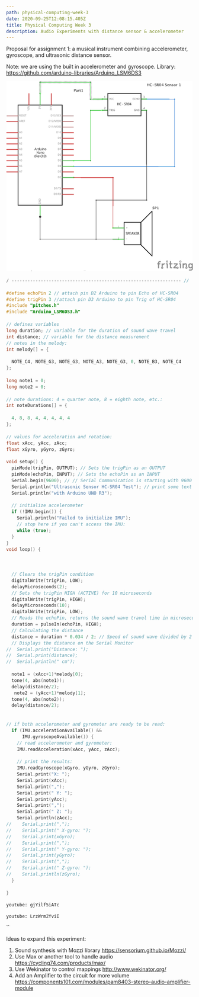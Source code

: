 ```yaml
---
path: physical-computing-week-3
date: 2020-09-25T12:08:15.405Z
title: Physical Computing Week 3
description: Audio Experiments with distance sensor & accelerometer
---
```

Proposal for assignment 1: a musical instrument combining accelerometer, gyroscope, and ultrasonic distance sensor.

Note: we are using the built in accelerometer and gyroscope.
Library: <https://github.com/arduino-libraries/Arduino_LSM6DS3>

![Schematic of distance sensor and speaker](../assets/project-1.png "Project 1 Schematic")

```c
/ ---------------------------------------------------------------- //

#define echoPin 2 // attach pin D2 Arduino to pin Echo of HC-SR04
#define trigPin 3 //attach pin D3 Arduino to pin Trig of HC-SR04
#include "pitches.h"
#include "Arduino_LSM6DS3.h"

// defines variables
long duration; // variable for the duration of sound wave travel
int distance; // variable for the distance measurement
// notes in the melody:
int melody[] = {

  NOTE_C4, NOTE_G3, NOTE_G3, NOTE_A3, NOTE_G3, 0, NOTE_B3, NOTE_C4
};

long note1 = 0;
long note2 = 0;

// note durations: 4 = quarter note, 8 = eighth note, etc.:
int noteDurations[] = {

  4, 8, 8, 4, 4, 4, 4, 4
};

// values for acceleration and rotation:
float xAcc, yAcc, zAcc;
float xGyro, yGyro, zGyro;

void setup() {
  pinMode(trigPin, OUTPUT); // Sets the trigPin as an OUTPUT
  pinMode(echoPin, INPUT); // Sets the echoPin as an INPUT
  Serial.begin(9600); // // Serial Communication is starting with 9600 of baudrate speed
  Serial.println("Ultrasonic Sensor HC-SR04 Test"); // print some text in Serial Monitor
  Serial.println("with Arduino UNO R3");

  // initialize accelerometer
  if (!IMU.begin()) {
    Serial.println("Failed to initialize IMU");
    // stop here if you can't access the IMU:
    while (true);
  }
}
void loop() {



  // Clears the trigPin condition
  digitalWrite(trigPin, LOW);
  delayMicroseconds(2);
  // Sets the trigPin HIGH (ACTIVE) for 10 microseconds
  digitalWrite(trigPin, HIGH);
  delayMicroseconds(10);
  digitalWrite(trigPin, LOW);
  // Reads the echoPin, returns the sound wave travel time in microseconds
  duration = pulseIn(echoPin, HIGH);
  // Calculating the distance
  distance = duration * 0.034 / 2; // Speed of sound wave divided by 2 (go and back)
  // Displays the distance on the Serial Monitor
//  Serial.print("Distance: ");
//  Serial.print(distance);
//  Serial.println(" cm");

  note1 = (xAcc+1)*melody[0];
  tone(4, abs(note1));
  delay(distance/2);
   note2 = (yAcc+1)*melody[1];
  tone(4, abs(note2));
  delay(distance/2);


// if both accelerometer and gyrometer are ready to be read:
  if (IMU.accelerationAvailable() &&
      IMU.gyroscopeAvailable()) {
    // read accelerometer and gyrometer:
    IMU.readAcceleration(xAcc, yAcc, zAcc);

    // print the results:
    IMU.readGyroscope(xGyro, yGyro, zGyro);
    Serial.print("X: ");
    Serial.print(xAcc);
    Serial.print(",");
    Serial.print(" Y: ");
    Serial.print(yAcc);
    Serial.print(",");
    Serial.print(" Z: ");
    Serial.println(zAcc);
//    Serial.print(",");
//    Serial.print(" X-gyro: ");
//    Serial.print(xGyro);
//    Serial.print(",");
//    Serial.print(" Y-gyro: ");
//    Serial.print(yGyro);
//    Serial.print(",");
//    Serial.print(" Z-gyro: ");
//    Serial.println(zGyro);
  }

}
```

`youtube: gjYilf5iATc`

`youtube: LrzWrm2YviI`

``

Ideas to expand this experiment: 

1. Sound synthesis with Mozzi library <https://sensorium.github.io/Mozzi/>
2. Use Max or another tool to handle audio <https://cycling74.com/products/max/>
3. Use Wekinator to control mappings <http://www.wekinator.org/>
4. Add an Amplifier to the circuit for more volume <https://components101.com/modules/pam8403-stereo-audio-amplifier-module>